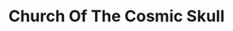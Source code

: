 ---
title: "Church Of The Cosmic Skull"
summary: "Rock group from Nottingham, England. Current line-up: Bill Fisher - Guitar & Vocals Michael Wetherburn - Organ & Vocals Loz Stone - Drums Sam Lloyd - Bass & Vocals Jo Joyce - Vocals Caroline Cawley - Vocals Martyn Fisher - Guitar & Vocals Ex-members: Amy Nicholson - Electric Cello & Vocals Joe Stone - Electric Viola"
image: "church-of-the-cosmic-skull.jpg"
apple_music_artist_url: "https://music.apple.com/gb/artist/church-of-the-cosmic-skull/1146826464"
---